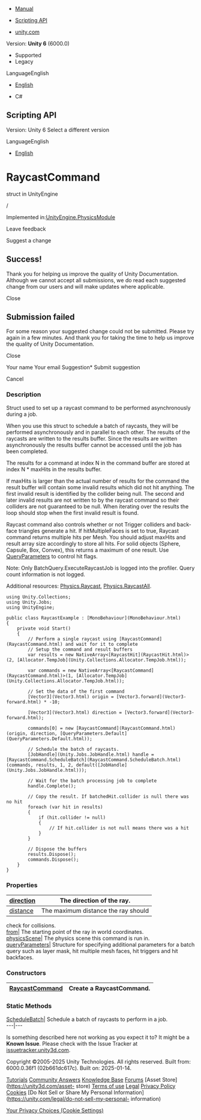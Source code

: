 [ ]()

  * [Manual](../Manual/index.html)
  * [Scripting API](../ScriptReference/index.html)

  * [unity.com](https://unity.com/)

Version: **Unity 6** (6000.0)

  * Supported
  * Legacy

LanguageEnglish

  * [English]()

  * C#

[ ](https://docs.unity3d.com)

## Scripting API

Version: Unity 6 Select a different version

LanguageEnglish

  * [English]()

# RaycastCommand

struct in UnityEngine

/

Implemented in:[UnityEngine.PhysicsModule](UnityEngine.PhysicsModule.html)

Leave feedback

Suggest a change

## Success!

Thank you for helping us improve the quality of Unity Documentation. Although
we cannot accept all submissions, we do read each suggested change from our
users and will make updates where applicable.

Close

## Submission failed

For some reason your suggested change could not be submitted. Please <a>try
again</a> in a few minutes. And thank you for taking the time to help us
improve the quality of Unity Documentation.

Close

Your name Your email Suggestion* Submit suggestion

Cancel

[ ]()

### Description

Struct used to set up a raycast command to be performed asynchronously during
a job.

When you use this struct to schedule a batch of raycasts, they will be
performed asynchronously and in parallel to each other. The results of the
raycasts are written to the results buffer. Since the results are written
asynchronously the results buffer cannot be accessed until the job has been
completed.  
  
The results for a command at index N in the command buffer are stored at index
N * maxHits in the results buffer.  
  
If maxHits is larger than the actual number of results for the command the
result buffer will contain some invalid results which did not hit anything.
The first invalid result is identified by the collider being null. The second
and later invalid results are not written to by the raycast command so their
colliders are not guaranteed to be null. When iterating over the results the
loop should stop when the first invalid result is found.  
  
Raycast command also controls whether or not Trigger colliders and back-face
triangles generate a hit. If hitMultipleFaces is set to true, Raycast command
returns multiple hits per Mesh. You should adjust maxHits and result array
size accordingly to store all hits. For solid objects (Sphere, Capsule, Box,
Convex), this returns a maximum of one result. Use
[QueryParameters](QueryParameters.html) to control hit flags.  
  
Note: Only BatchQuery.ExecuteRaycastJob is logged into the profiler. Query
count information is not logged.  
  
Additional resources: [Physics.Raycast](Physics.Raycast.html),
[Physics.RaycastAll](Physics.RaycastAll.html).

    
    
    using Unity.Collections;
    using Unity.Jobs;
    using UnityEngine;  
      
    public class RaycastExample : [MonoBehaviour](MonoBehaviour.html)
    {
        private void Start()
        {
            // Perform a single raycast using [RaycastCommand](RaycastCommand.html) and wait for it to complete
            // Setup the command and result buffers
            var results = new NativeArray<[RaycastHit](RaycastHit.html)>(2, [Allocator.TempJob](Unity.Collections.Allocator.TempJob.html));  
      
            var commands = new NativeArray<[RaycastCommand](RaycastCommand.html)>(1, [Allocator.TempJob](Unity.Collections.Allocator.TempJob.html));  
      
            // Set the data of the first command
            [Vector3](Vector3.html) origin = [Vector3.forward](Vector3-forward.html) * -10;  
      
            [Vector3](Vector3.html) direction = [Vector3.forward](Vector3-forward.html);  
      
            commands[0] = new [RaycastCommand](RaycastCommand.html)(origin, direction, [QueryParameters.Default](QueryParameters.Default.html));  
      
            // Schedule the batch of raycasts.
            [JobHandle](Unity.Jobs.JobHandle.html) handle = [RaycastCommand.ScheduleBatch](RaycastCommand.ScheduleBatch.html)(commands, results, 1, 2, default([JobHandle](Unity.Jobs.JobHandle.html)));  
      
            // Wait for the batch processing job to complete
            handle.Complete();  
      
            // Copy the result. If batchedHit.collider is null there was no hit
            foreach (var hit in results)
            {
                if (hit.collider != null)
                {
                    // If hit.collider is not null means there was a hit
                }
            }  
      
            // Dispose the buffers
            results.Dispose();
            commands.Dispose();
        }
    }
    

### Properties

[direction](RaycastCommand-direction.html)| The direction of the ray.  
---|---  
[distance](RaycastCommand-distance.html)| The maximum distance the ray should
check for collisions.  
[from](RaycastCommand-from.html)| The starting point of the ray in world
coordinates.  
[physicsScene](RaycastCommand-physicsScene.html)| The physics scene this
command is run in.  
[queryParameters](RaycastCommand-queryParameters.html)| Structure for
specifying additional parameters for a batch query such as layer mask, hit
multiple mesh faces, hit triggers and hit backfaces.  
  
### Constructors

[RaycastCommand](RaycastCommand-ctor.html)| Create a RaycastCommand.  
---|---  
  
### Static Methods

[ScheduleBatch](RaycastCommand.ScheduleBatch.html)| Schedule a batch of
raycasts to perform in a job.  
---|---  
  
Is something described here not working as you expect it to? It might be a
**Known Issue**. Please check with the Issue Tracker at
[issuetracker.unity3d.com](https://issuetracker.unity3d.com).

Copyright ©2005-2025 Unity Technologies. All rights reserved. Built from:
6000.0.36f1 (02b661dc617c). Built on: 2025-01-14.

[Tutorials](https://unity3d.com/learn) [Community
Answers](https://answers.unity3d.com) [Knowledge
Base](https://support.unity3d.com/hc/en-us)
[Forums](https://forum.unity3d.com) [Asset Store](https://unity3d.com/asset-
store) [Terms of use](https://docs.unity3d.com/Manual/TermsOfUse.html)
[Legal](https://unity.com/legal) [Privacy
Policy](https://unity.com/legal/privacy-policy)
[Cookies](https://unity.com/legal/cookie-policy) [Do Not Sell or Share My
Personal Information](https://unity.com/legal/do-not-sell-my-personal-
information)

[Your Privacy Choices (Cookie Settings)](javascript:void\(0\);)

